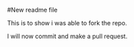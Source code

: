 #New readme file

This is to show i was able to fork the repo.

I will now commit and make a pull request.
